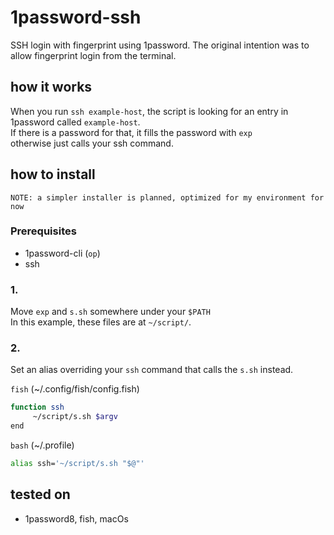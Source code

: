 # 1password-ssh
SSH login with fingerprint using 1password.
The original intention was to allow fingerprint login from the terminal.

## how it works

When you run `ssh example-host`, the script is looking for an entry in 1password called `example-host`.  
If there is a password for that, it fills the password with `exp`  
otherwise just calls your ssh command.  

## how to install

```
NOTE: a simpler installer is planned, optimized for my environment for now
```

### Prerequisites

* 1password-cli (`op`)
* ssh

### 1.
Move `exp` and `s.sh` somewhere under your `$PATH`  
In this example, these files are at `~/script/`.
### 2.
Set an alias overriding your `ssh` command that calls the `s.sh` instead.  

`fish`  (~/.config/fish/config.fish)
```sh
function ssh
     ~/script/s.sh $argv
end
```
`bash` (~/.profile)
```sh
alias ssh='~/script/s.sh "$@"'
```

## tested on

* 1password8, fish, macOs
